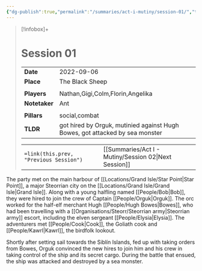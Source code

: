 ```yaml
---
{"dg-publish":true,"permalink":"/summaries/act-i-mutiny/session-01/","tags":["session"]}
---
```


> [!infobox]+
> # Session 01
> 
> | | |
> | --- | --- |
> | **Date** | 2022-09-06 |
> | **Place** | The Black Sheep |
> | | | 
> | **Players** | Nathan,Gigi,Colm,Florin,Angelika |
> | **Notetaker** | Ant |
> | | | 
> | **Pillars** | social,combat | 
> | **TLDR** | got hired by Orguk, mutinied against Hugh Bowes, got attacked by sea monster |
> 
> | | |
> | --- | --- |
> | `=link(this.prev, "Previous Session")` | [[Summaries/Act I - Mutiny/Session 02\|Next Session]] |

The party met on the main harbour of [[Locations/Grand Isle/Star Point\|Star Point]], a major Steorrian city on the [[Locations/Grand Isle/Grand Isle\|Grand Isle]]. Along with a young halfling named [[People/Bob\|Bob]], they were hired to join the crew of Captain [[People/Orguk\|Orguk]]. The orc worked for the half-elf merchant Hugh [[People/Hugh Bowes\|Bowes]], who had been travelling with a [[Organisations/Steorr/Steorrian army\|Steorrian army]] escort, including the elven sergeant [[People/Elysia\|Elysia]]. The adventurers met [[People/Cook\|Cook]], the Goliath cook and [[People/Kawrl\|Kawrl]], the birdfolk lookout.

Shortly after setting sail towards the Siblín Islands, fed up with taking orders from Bowes, Orguk convinced the new hires to join him and his crew in taking control of the ship and its secret cargo. During the battle that ensued, the ship was attacked and destroyed by a sea monster.